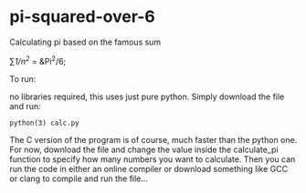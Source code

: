 # pi-squared-over-6
Calculating pi based on the famous sum

&sum;<i>1/n<sup>2</sup></i> = &Pi<sup>2</sup>/6;

To run:

no libraries required, this uses just pure python. Simply download the file and run:

`python(3) calc.py`

The C version of the program is of course, much faster than the python one. For now, download the file and change the value inside the calculate_pi function to specify how
many numbers you want to calculate. Then you can run the code in either an online compiler or download something like GCC or clang to compile and run the file...
